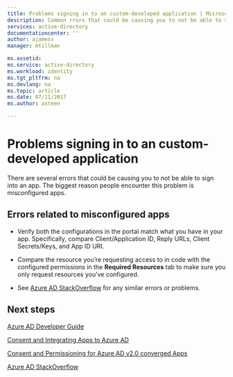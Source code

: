 ```yaml
---
title: Problems signing in to an custom-developed application | Microsoft Docs
description: Common rrors that could be causing you to not be able to sign into an application you have developed with Azure AD
services: active-directory
documentationcenter: ''
author: ajamess
manager: mtillman

ms.assetid: 
ms.service: active-directory
ms.workload: identity
ms.tgt_pltfrm: na
ms.devlang: na
ms.topic: article
ms.date: 07/11/2017
ms.author: asteen

---
```


# Problems signing in to an custom-developed application

There are several errors that could be causing you to not be able to sign into an app. The biggest reason people encounter this problem is misconfigured apps.

## Errors related to  misconfigured apps

* Verify both the configurations in the portal match what you have in your app. Specifically, compare Client/Application ID, Reply URLs, Client Secrets/Keys, and App ID URI.

* Compare the resource you’re requesting access to in code with the configured permissions in the **Required Resources** tab to make sure you only request resources you’ve configured.

* See [Azure AD StackOverflow](http://stackoverflow.com/questions/tagged/azure-active-directory) for any similar errors or problems.

## Next steps

[Azure AD Developer Guide](https://docs.microsoft.com/azure/active-directory/develop/active-directory-developers-guide)<br>

[Consent and Integrating Apps to Azure AD](https://docs.microsoft.com/azure/active-directory/develop/active-directory-integrating-applications>)<br>

[Consent and Permissioning for Azure AD v2.0 converged Apps](https://docs.microsoft.com/azure/active-directory/develop/active-directory-v2-scopes)<br>

[Azure AD StackOverflow](http://stackoverflow.com/questions/tagged/azure-active-directory>)
